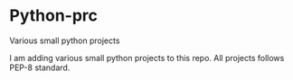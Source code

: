 # Python-prc
Various small python projects

I am adding various small python projects to this repo. 
All projects follows PEP-8 standard.
